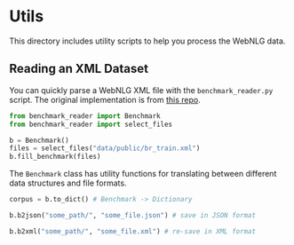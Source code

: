 # Utils
This directory includes utility scripts to help you process the WebNLG data.

## Reading an XML Dataset
You can quickly parse a WebNLG XML file with the `benchmark_reader.py` script. The original implementation is from [this repo](https://gitlab.com/webnlg/corpus-reader/-/tree/master).

```python
from benchmark_reader import Benchmark
from benchmark_reader import select_files

b = Benchmark()
files = select_files("data/public/br_train.xml")
b.fill_benchmark(files)
```

The `Benchmark` class has utility functions for translating between different data structures and file formats.

```python
corpus = b.to_dict() # Benchmark -> Dictionary

b.b2json("some_path/", "some_file.json") # save in JSON format

b.b2xml("some_path/", "some_file.xml") # re-save in XML format
```
